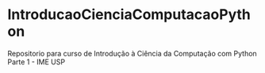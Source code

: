 # IntroducaoCienciaComputacaoPython
Repositorio para curso de Introdução à Ciência da Computação com Python Parte 1 - IME USP
